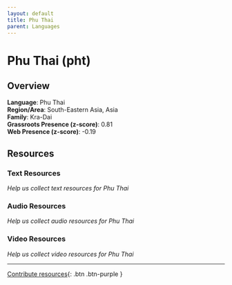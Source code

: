 ```yaml
---
layout: default
title: Phu Thai
parent: Languages
---
```


# Phu Thai (pht)

## Overview

**Language**: Phu Thai  
**Region/Area**: South-Eastern Asia, Asia  
**Family**: Kra-Dai  
**Grassroots Presence (z-score)**: 0.81  
**Web Presence (z-score)**: -0.19  

## Resources

### Text Resources
*Help us collect text resources for Phu Thai*

### Audio Resources
*Help us collect audio resources for Phu Thai*

### Video Resources
*Help us collect video resources for Phu Thai*

---

[Contribute resources](https://forms.office.com/e/1SfLJx3u1r){: .btn .btn-purple }
